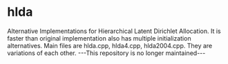 # hlda
Alternative Implementations for Hierarchical Latent Dirichlet Allocation.
It is faster than original implementation also has multiple initialization alternatives.
Main files are hlda.cpp, hlda4.cpp, hlda2004.cpp. They are variations of each other.
---This repository is no longer maintained---

